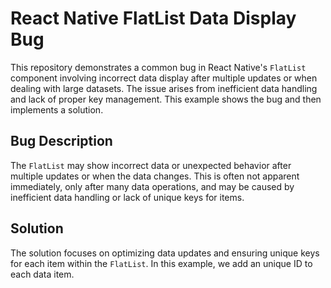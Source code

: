 # React Native FlatList Data Display Bug

This repository demonstrates a common bug in React Native's `FlatList` component involving incorrect data display after multiple updates or when dealing with large datasets. The issue arises from inefficient data handling and lack of proper key management. This example shows the bug and then implements a solution.

## Bug Description
The `FlatList` may show incorrect data or unexpected behavior after multiple updates or when the data changes. This is often not apparent immediately, only after many data operations, and may be caused by inefficient data handling or lack of unique keys for items.

## Solution
The solution focuses on optimizing data updates and ensuring unique keys for each item within the `FlatList`. In this example, we add an unique ID to each data item.